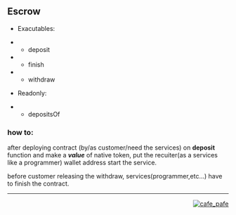 ## Escrow

- Exacutables:
- - deposit
- - finish
- - withdraw

- Readonly:
- - depositsOf

### how to:

after deploying contract (by/as customer/need the services) on **deposit** function and make a ***value*** of native token, put the recuiter(as a services like a programmer) wallet address start the service.

before customer releasing the withdraw, services(programmer,etc...) have to finish the contract.

---
<p align="right">
  <a href="https://github.com/mosi-sol" target="blank">
  <img src="https://img.shields.io/badge/Escrow-Contract-blue?style=flat" alt="cafe_pafe" /></a>  
</p>
